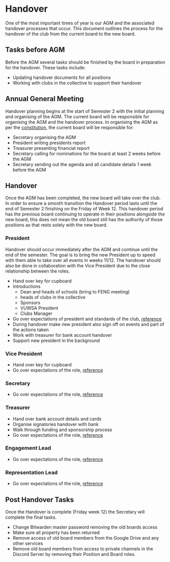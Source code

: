 # Handover

One of the most important times of year is our AGM and the associated handover processes that occur. This document outlines the process for the handover of the club from the current board to the new board.

## Tasks before AGM
Before the AGM several tasks should be finished by the board in preparation for the handover. These tasks include:
- Updating handover documents for all positions
- Working with clubs in the collective to support their handover

## Annual General Meeting
Handover planning begins at the start of Semester 2 with the initial planning and organising of the AGM. The current board will be responsible for organising the AGM and the handover process. In organising the AGM as per the [constitution]((https://docs.google.com/document/d/1Le_57K9CogDMoSCBYt03LQOrCirJGqtxXArxTZgYdNA/view)), the current board will be responsible for:
- Secretary organising the AGM
- President writing presidents report
- Treasurer presenting financial report
- Secretary calling for nominations for the board at least 2 weeks before the AGM
- Secretary sending out the agenda and all candidate details 1 week before the AGM

## Handover
Once the AGM has been completed, the new board will take over the club. In order to ensure a smooth transition the Handover period lasts until the end of Semester 2 finishing on the Friday of Week 12. This handover period has the previous board continuing to operate in their positions alongside the new board, this does not mean the old board still has the authority of those positions as that rests solely with the new board.

### President
Handover should occur immediately after the AGM and continue until the end of the semester. The goal is to bring the new President up to speed with them able to take over all events in weeks 11/12. The handover should also be done in collaboration with the Vice President due to the close relationship between the roles.

- Hand over key for cupboard
- Introductions
  - Dean and heads of schools (bring to FENG meeting)
  - heads of clubs in the collective
  - Sponsors
  - VUWSA President
  - Clubs Manager
- Go over expectations of president and standards of the club, [reference](structure.html#president)
- During handover make new president also sign off on events and part of the actions taken
- Work with treasurer for bank account handover
- Support new president in the background

### Vice President
- Hand over key for cupboard
- Go over expectations of the role, [reference](structure.html#vice-president)

### Secretary
- Go over expectations of the role, [reference](structure.html#secretary)

### Treasurer
- Hand over bank account details and cards
- Organise signatories handover with bank
- Walk through funding and sponsorship process
- Go over expectations of the role, [reference](structure.html#treasurer)

### Engagement Lead
- Go over expectations of the role, [reference](structure.html#engagement-lead)

### Representation Lead
- Go over expectations of the role, [reference](structure.html#representation-lead)

## Post Handover Tasks
Once the Handover is complete (Friday week 12) the Secretary will complete the final tasks.
- Change Bitwarden master password removing the old boards access
- Make sure all property has been returned
- Remove access of old board members from the Google Drive and any other services
- Remove old board members from access to private channels in the Discord Server by removing their Position and Board roles.


